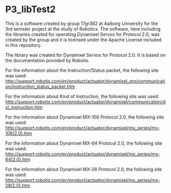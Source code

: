 # P3_libTest2

This is a software created by group 17gr362 at Aalborg University for the 3rd semster project at the study of Robotics. The software, here including the libraries created for operating Dynamixel Servos for Protocol 2.0, was created by the group and it is licensed under the Apache License included in this repository.

The library was created for Dynamixel Servos for Protocol 2.0. It is based on the documentation provided by Robotis.

For the information about the Instruction/Status packet, the following site was used: 
http://support.robotis.com/en/product/actuator/dynamixel_pro/communication/instruction_status_packet.htm

For the information about Kind of Instruction, the following site was used:
http://support.robotis.com/en/product/actuator/dynamixel/communication/dxl_instruction.htm

For the information about Dynamixel MX-106 Protocol 2.0, the following site was used:
http://support.robotis.com/en/product/actuator/dynamixel/mx_series/mx-106(2.0).htm

For the information about Dynamixel MX-64 Protocol 2.0, the following site was used:
http://support.robotis.com/en/product/actuator/dynamixel/mx_series/mx-64(2.0).htm

For the information about Dynamixel MX-28 Protocol 2.0, the following site was used:
http://support.robotis.com/en/product/actuator/dynamixel/mx_series/mx-28(2.0).htm
